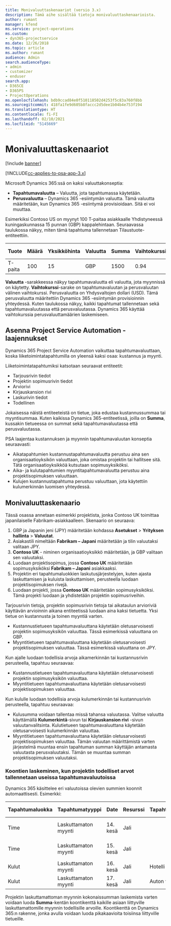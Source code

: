 ```yaml
---
title: Monivaluuttaskenaariot (versio 3.x)
description: Tämä aihe sisältää tietoja monivaluuttaskenaarioista.
author: rumant
manager: kfend
ms.service: project-operations
ms.custom:
- dyn365-projectservice
ms.date: 12/26/2018
ms.topic: article
ms.author: rumant
audience: Admin
search.audienceType:
- admin
- customizer
- enduser
search.app:
- D365CE
- D365PS
- ProjectOperations
ms.openlocfilehash: bdb9ccad84e0f510118502d4253f5c83a760f8bb
ms.sourcegitcommit: 418fa1fe9d605b8faccc2d5dee1b04b4e753f194
ms.translationtype: HT
ms.contentlocale: fi-FI
ms.lasthandoff: 02/10/2021
ms.locfileid: "5145669"
---
```

# <a name="multiple-currency-scenarios"></a>Monivaluuttaskenaariot

[!include [banner](../includes/psa-now-project-operations.md)]

[!INCLUDE[cc-applies-to-psa-app-3.x](../includes/cc-applies-to-psa-app-3x.md)]

Microsoft Dynamics 365:ssä on kaksi valuuttakonseptia:

- **Tapahtumavaluutta** – Valuutta, jota tapahtumassa käytetään. 
- **Perusvaluutta** – Dynamics 365 -esiintymän valuutta. Tämä valuutta määritetään, kun Dynamics 365 -esiintymä provisioidaan. Sitä ei voi muuttaa.

Esimerkiksi Contoso US on myynyt 100 T-paitaa asiakkaalle Yhdistyneessä kuningaskunnassa 15 punnan (GBP) kappalehintaan. Seuraavassa taulukossa näkyy, miten tämä tapahtuma tallennetaan Tilaustuote-entiteettiin.

| Tuote | Määrä | Yksikköhinta | Valuutta | Summa | Vaihtokurssi | Yksikköhinta (perus)| Summa (perusvaluutta)|
|---------|----------|----------------|----------|--------|---------------|----------------------|--------------|
| T-paita | 100      | 15             | GBP      | 1500   | 0.94          | 17.25 $               | 1,725 $       |

**Valuutta** -sarakkeessa näkyy tapahtumavaluutta eli valuutta, jota myynnissä on käytetty. **Vaihtokurssi**-sarake on tapahtumavaluutan ja perusvaluutan välinen vaihtokurssi. Perusvaluutta on Yhdysvaltojen dollari (USD). Tämä perusvaluutta määritettiin Dynamics 365 -esiintymän provisioinnin yhteydessä.
Kuten taulukossa näkyy, kaikki tapahtumat tallennetaan sekä tapahtumavaluutassa että perusvaluutassa. Dynamics 365 käyttää vaihtokurssia perusvaluuttamäärien laskemiseen.

## <a name="project-service-automation-extensions"></a>Asenna Project Service Automation -laajennukset

Dynamics 365 Project Service Automation vaikuttaa tapahtumavaluuttaan, koska liiketoimintatapahtumilla on yleensä kaksi osaa: kustannus ja myynti.

Liiketoimintatapahtumiksi katsotaan seuraavat entiteetit:

- Tarjousrivin tiedot
- Projektin sopimusrivin tiedot
- Arviorivi
- Kirjauskansion rivi
- Laskurivin tiedot
- Todellinen

Jokaisessa näistä entiteeteistä on tietue, joka edustaa kustannussummaa tai myyntisummaa. Kuten kaikissa Dynamics 365-entiteetissä, joilla on **Summa**, kussakin tietueessa on summat sekä tapahtumavaluutassa että perusvaluutassa. 

PSA laajentaa kustannuksen ja myynnin tapahtumavaluutan konseptia seuraavasti:

- Aikatapahtumien kustannustapahtumavaluutta perustuu aina sen organisaatioyksikön valuuttaan, joka omistaa projektin tai hallitsee sitä. Tätä organisaatioyksikköä kutsutaan sopimusyksiköksi.
- Aika- ja kulutapahtumien myyntitapahtumavaluutta perustuu aina projektisopimuksen valuuttaan.
- Kulujen kustannustapahtuma perustuu valuuttaan, jota käytettiin kulumerkinnän luomisen yhteydessä.

## <a name="multiple-currency-scenario"></a>Monivaluuttaskenaario

Tässä osassa annetaan esimerkki projektista, jonka Contoso UK toimittaa japanilaiselle Fabrikam-asiakkaalleen. Skenaario on seuraava:

1. GBP ja Japanin jeni (JPY) määritetään kohdassa **Asetukset** \> **Yrityksen hallinta** \> **Valuutat**. 
2. Asiakastili nimeltään **Fabrikam – Japani** määritetään ja tilin valuutaksi valitaan JPY.
3. **Contoso UK** - niminen organisaatioyksikkö määritetään, ja GBP valitaan sen valuutaksi.
4. Luodaan projektisopimus, jossa **Contoso UK** määritetään sopimusyksiköksi **Fabrikam – Japani** asiakkaaksi.
5. Projektin eri tapahtumaluokkien laskutusjärjestelyjen, kuten ajasta laskuttamisen ja kuluista laskuttamisen, perusteella luodaan projektisopimuksen rivejä.
6. Luodaan projekti, jossa **Contoso UK** määritetään sopimusyksiköksi. Tämä projekti luodaan ja yhdistetään projektin sopimusriveihin.


Tarjousrivin tietoja, projektin sopimusrivin tietoja tai aikataulun arvioriviä käyttävän arvioinnin aikana entiteetissä luodaan aina kaksi tietuetta. Yksi tietue on kustannusta ja toinen myyntiä varten.

- Kustannustietueen tapahtumavaluuttana käytetään oletusarvoisesti projektin sopimusyksikön valuuttaa. Tässä esimerkissä valuuttana on GBP.
- Myyntitietueen tapahtumavaluuttana käytetään oletusarvoisesti projektisopimuksen valuuttaa. Tässä esimerkissä valuuttana on JPY.

Kun ajalle luodaan todellisia arvoja aikamerkinnän tai kustannusrivin perusteella, tapahtuu seuraavaa:

- Kustannustietueen tapahtumavaluuttana käytetään oletusarvoisesti projektin sopimusyksikön valuuttaa.
- Myyntitietueen tapahtumavaluuttana käytetään oletusarvoisesti projektisopimuksen valuuttaa.

Kun kululle luodaan todellisia arvoja kulumerkinnän tai kustannusrivin perusteella, tapahtuu seuraavaa:

- Kulusumma voidaan tallentaa missä tahansa valuutassa. Valitse valuutta käyttämällä **Kulumerkintä**-sivun tai **Kirjauskansion rivi** -sivun valuutanvalitsinta. Kulutietueen tapahtumavaluuttana käytetään oletusarvoisesti kulumerkinnän valuuttaa. 
- Myyntitietueen tapahtumavaluuttana käytetään oletusarvoisesti projektisopimuksen valuuttaa. Tämän valuutan määrittämistä varten järjestelmä muuntaa ensin tapahtuman summan käyttäjän antamasta valuutasta perusvaluutaksi. Tämän se muuntaa summan projektisopimuksen valuutaksi. 

### <a name="computing-roll-ups-when-project-actuals-are-recorded-in-multiple-transaction-currencies"></a>Koontien laskeminen, kun projektin todelliset arvot tallennetaan useissa tapahtumavaluutoissa

Dynamics 365 käsittelee eri valuutoissa olevien summien koonnit automaattisesti. Esimerkki:

| Tapahtumaluokka | Tapahtumatyyppi| Date   | Resurssi | Tapahtumaluokka | Määrä | Yksikköhinta | Summa      | Vaihtokurssi | Summa perusvaluutassa |
|-------------------|------------------|--------|----------|----------------------|----------|--------------|-------------|---------------|----------------|
| Time              | Laskuttamaton myynti   | 14. kesä | Jali  |                      | 8 h    | 20 000 JPY    | 160 000 JPY | 123           | 1 300,81 USD    |
| Time              | Laskuttamaton myynti   | 15. kesä | Jali  |                      | 8 h    | 20 000 JPY    | 160 000 JPY | 123           | 1 300,81 USD    |
| Kulut           | Laskuttamaton myynti   | 16. kesä | Jali  | Hotelli                | 1 kpl     | 250 EUR      | 250 EUR     | 0.94          | 265,95 USD     |
| Kulut           | Laskuttamaton myynti   | 17. kesä | Jali  | Auton vuokraus           | 1 kpl     | 150 EUR      | 150 EUR     | 0.94          | 159,57 USD     |

Projektin laskuttamattoman myynnin kokonaissumman laskemista varten voidaan luoda **Summa**-kentän koontikenttä kaikille asiaan liittyville laskuttamattomille myynnin todellisille arvoille. Koontikenttä on Dynamics 365:n rakenne, jonka avulla voidaan luoda pikakaavioita toisiinsa liittyville tietueille.
